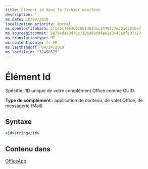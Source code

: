 ```yaml
---
title: Élément id dans le fichier manifest
description: ''
ms.date: 10/09/2018
localization_priority: Normal
ms.openlocfilehash: 1fbd5c7964602661d63d5c3448277e50ad301ba7
ms.sourcegitcommit: 9e7b4daa8d76c710b9d9dd4ae2e3c45e8fe07127
ms.translationtype: MT
ms.contentlocale: fr-FR
ms.lasthandoff: 04/24/2019
ms.locfileid: "32450575"
---
```

# <a name="id-element"></a>Élément Id

Spécifie l’ID unique de votre complément Office comme GUID.

**Type de complément :** application de contenu, de volet Office, de messagerie (Mail)

## <a name="syntax"></a>Syntaxe

```XML
<Id>string</Id>
```

## <a name="contained-in"></a>Contenu dans

[OfficeApp](officeapp.md)

